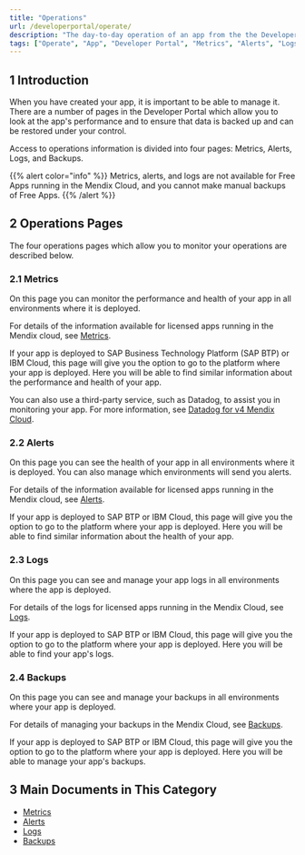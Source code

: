 ```yaml
---
title: "Operations"
url: /developerportal/operate/
description: "The day-to-day operation of an app from the the Developer Portal. This is mainly useful for apps running in the Mendix Cloud."
tags: ["Operate", "App", "Developer Portal", "Metrics", "Alerts", "Logs", "Backups", "Mendix Cloud", "v3", "v4"]
---
```


## 1 Introduction

When you have created your app, it is important to be able to manage it. There are a number of pages in the Developer Portal which allow you to look at the app's performance and to ensure that data is backed up and can be restored under your control.

Access to operations information is divided into four pages: Metrics, Alerts, Logs, and Backups.

{{% alert color="info" %}}
Metrics, alerts, and logs are not available for Free Apps running in the Mendix Cloud, and you cannot make manual backups of Free Apps.
{{% /alert %}}

## 2 Operations Pages

The four operations pages which allow you to monitor your operations are described below.

### 2.1 Metrics

On this page you can monitor the performance and health of your app in all environments where it is deployed.

For details of the information available for licensed apps running in the Mendix cloud, see [Metrics](metrics).

If your app is deployed to SAP Business Technology Platform (SAP BTP) or IBM Cloud, this page will give you the option to go to the platform where your app is deployed. Here you will be able to find similar information about the performance and health of your app.

You can also use a third-party service, such as Datadog, to assist you in monitoring your app. For more information, see [Datadog for v4 Mendix Cloud](datadog-metrics).

### 2.2 Alerts

On this page you can see the health of your app in all environments where it is deployed. You can also manage which environments will send you alerts.

For details of the information available for licensed apps running in the Mendix cloud, see [Alerts](monitoring-application-health).

If your app is deployed to SAP BTP or IBM Cloud, this page will give you the option to go to the platform where your app is deployed. Here you will be able to find similar information about the health of your app.

### 2.3 Logs

On this page you can see and manage your app logs in all environments where the app is deployed.

For details of the logs for licensed apps running in the Mendix Cloud, see [Logs](logs).

If your app is deployed to SAP BTP or IBM Cloud, this page will give you the option to go to the platform where your app is deployed. Here you will be able to find your app's logs.

### 2.4 Backups

On this page you can see and manage your backups in all environments where your app is deployed.

For details of managing your backups in the Mendix Cloud, see [Backups](backups).

If your app is deployed to SAP BTP or IBM Cloud, this page will give you the option to go to the platform where your app is deployed. Here you will be able to manage your app's backups.

## 3 Main Documents in This Category

* [Metrics](metrics)
* [Alerts](monitoring-application-health)
* [Logs](logs)
* [Backups](backups)
